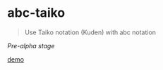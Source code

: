 # abc-taiko

> Use Taiko notation (Kuden) with abc notation

*Pre-alpha stage*

[demo](https://abc-taiko.vercel.app/)
